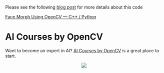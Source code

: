Please see the following [blog post](https://www.learnopencv.com/face-morph-using-opencv-cpp-python/) for more details about this code

[Face Morph Using OpenCV — C++ / Python](https://www.learnopencv.com/face-morph-using-opencv-cpp-python/)


# AI Courses by OpenCV

Want to become an expert in AI? [AI Courses by OpenCV](https://opencv.org/courses/) is a great place to start. 

<a href="https://opencv.org/courses/">
<p align="center"> 
<img src="https://www.learnopencv.com/wp-content/uploads/2020/04/AI-Courses-By-OpenCV-Github.png">
</p>
</a>
